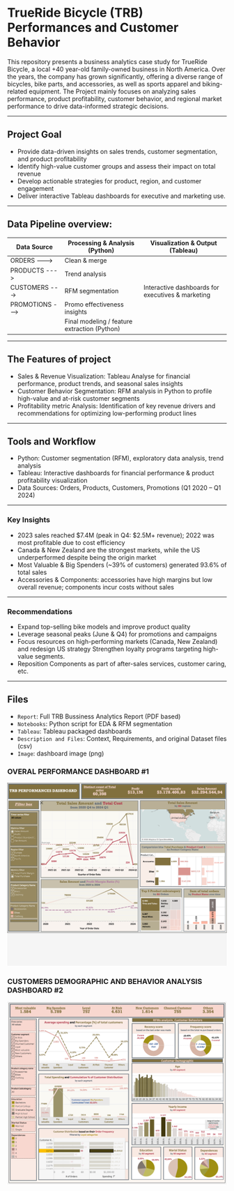 # TrueRide Bicycle (TRB) Performances and Customer Behavior

This repository presents a business analytics case study for TrueRide Bicycle, a local +40 year-old family-owned business in North America. Over the years, the company has grown significantly, offering a diverse range of bicycles, bike parts, and accessories, as well as sports apparel and biking-related equipment. The Project mainly focuses on analyzing sales performance, product profitability, customer behavior, and regional market performance to drive data-informed strategic decisions.

---

##  Project Goal 

- Provide data-driven insights on sales trends, customer segmentation, and product profitability 
- Identify high-value customer groups and assess their impact on total revenue 
- Develop actionable strategies for product, region, and customer engagement 
- Deliver interactive Tableau dashboards for executive and marketing use.

---

## Data Pipeline overview:

| **Data Source** | **Processing & Analysis (Python)**         | **Visualization & Output (Tableau)**                      |
|-----------------|---------------------------------------------|------------------------------------------------------------|
| ORDERS --->      | Clean & merge                              |                                                            |
| PRODUCTS     --->    | Trend analysis                             |                                                            |
| CUSTOMERS    --->    | RFM segmentation                           | Interactive dashboards for executives & marketing          |
| PROMOTIONS    --->   | Promo effectiveness insights               |                                                            |
|               | Final modeling / feature extraction (Python) |                                                            |


---

## The Features of project

- Sales & Revenue Visualization: Tableau Analyse for financial performance, product trends, and seasonal sales insights 
- Customer Behavior Segmentation: RFM analysis in Python to profile high-value and at-risk customer segments 
- Profitability metric Analysis: Identification of key revenue drivers and recommendations for optimizing low-performing product lines

---

## Tools and Workflow

- Python: Customer segmentation (RFM), exploratory data analysis, trend analysis 
- Tableau: Interactive dashboards for financial performance & product profitability visualization 
- Data Sources: Orders, Products, Customers, Promotions (Q1 2020 – Q1 2024)

---
### Key Insights 
- 2023 sales reached $7.4M (peak in Q4: $2.5M+ revenue); 2022 was most profitable due to cost efficiency 
- Canada & New Zealand are the strongest markets, while the US underperformed despite being the origin market 
- Most Valuable & Big Spenders (~39% of customers) generated 93.6% of total sales 
- Accessories & Components: accessories have high margins but low overall revenue; components incur costs without sales

---
### Recommendations
- Expand top-selling bike models and improve product quality 
- Leverage seasonal peaks (June & Q4) for promotions and campaigns 
- Focus resources on high-performing markets (Canada, New Zealand) and redesign US strategy Strengthen loyalty programs targeting high-value segments.
- Reposition Components as part of after-sales services, customer caring, etc.


---

## Files

- `Report`: Full TRB Bussiness Analytics Report (PDF based)
- `Notebooks`: Python script for EDA & RFM segmentation
- `Tableau`: Tableau packaged dashboards
- `Description and Files`: Context, Requirements, and original Dataset files (csv)
- `Image`: dashboard image (png)

### OVERAL PERFORMANCE DASHBOARD #1
![Dashboard 1](Dashboard1.png)


### CUSTOMERS DEMOGRAPHIC AND BEHAVIOR ANALYSIS DASHBOARD #2
![Dashboard 2](Dashboard2.png)

